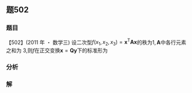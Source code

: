 ## 题502
### 题目
【502】(2011 年 ・ 数学三) 设二次型$f( {{x}_{1},{x}_{2},{x}_{3}})  = {\mathbf{x}}^{\mathrm{T}}\mathbf{A}\mathbf{x}$的秩为$1,\mathbf{A}$中各行元素之和为 3,则$f$在正交变换$\mathbf{x} = \mathbf{{Qy}}$下的标准形为

### 分析

### 解